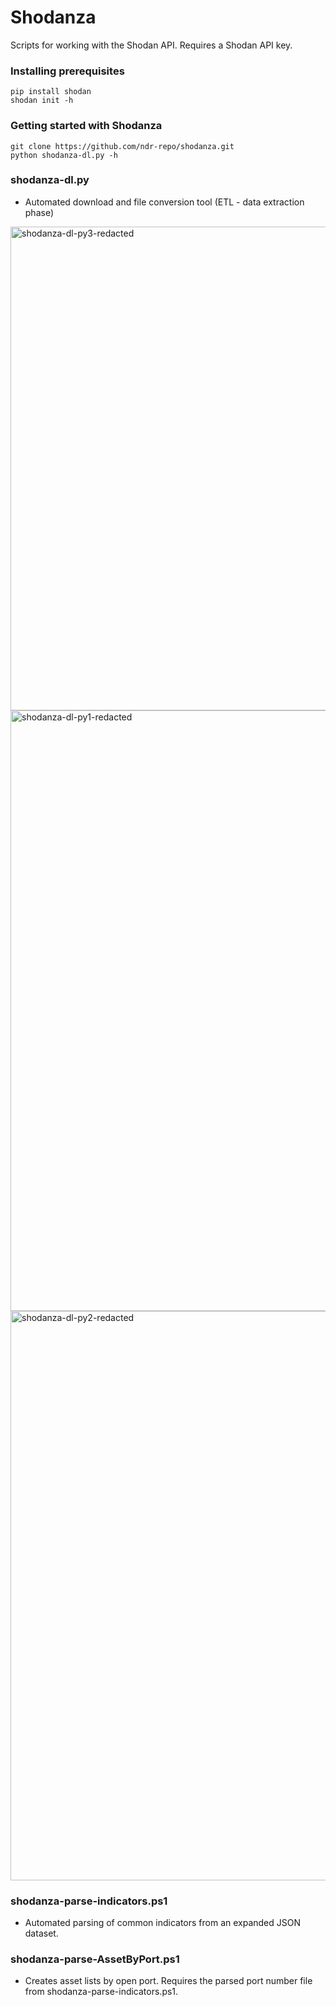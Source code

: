 # Shodanza
Scripts for working with the Shodan API. Requires a Shodan API key.

### Installing prerequisites 
```
pip install shodan
shodan init -h
```

### Getting started with Shodanza

```
git clone https://github.com/ndr-repo/shodanza.git
python shodanza-dl.py -h
```

### shodanza-dl.py
- Automated download and file conversion tool (ETL - data extraction phase)
<img width="774" alt="shodanza-dl-py3-redacted" src="https://github.com/user-attachments/assets/ca0d6685-192c-4867-b350-3e7494d4afa3" />
<img width="961" alt="shodanza-dl-py1-redacted" src="https://github.com/user-attachments/assets/e959589c-f25a-43e6-a224-83e9a1676212" />
<img width="911" alt="shodanza-dl-py2-redacted" src="https://github.com/user-attachments/assets/d58772e5-9115-4679-968e-3b3fc04dbd36" />

### shodanza-parse-indicators.ps1
- Automated parsing of common indicators from an expanded JSON dataset.

### shodanza-parse-AssetByPort.ps1
- Creates asset lists by open port. Requires the parsed port number file from shodanza-parse-indicators.ps1.
